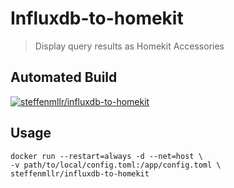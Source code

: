 # Influxdb-to-homekit
> Display query results as Homekit Accessories


## Automated Build

[![steffenmllr/influxdb-to-homekit](http://dockeri.co/image/steffenmllr/influxdb-to-homekit)](https://registry.hub.docker.com/u/steffenmllr/influxdb-to-homekit/)


## Usage

```
docker run --restart=always -d --net=host \
-v path/to/local/config.toml:/app/config.toml \
steffenmllr/influxdb-to-homekit
```